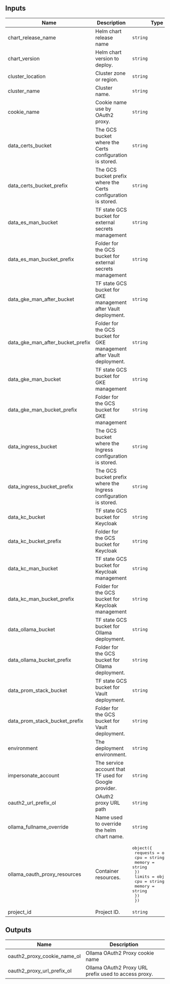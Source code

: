 <!-- BEGINNING OF PRE-COMMIT-TERRAFORM DOCS HOOK -->
## Inputs

| Name | Description | Type | Default | Required |
|------|-------------|------|---------|:--------:|
| chart\_release\_name | Helm chart release name | `string` | n/a | yes |
| chart\_version | Helm chart version to deploy. | `string` | n/a | yes |
| cluster\_location | Cluster zone or region. | `string` | n/a | yes |
| cluster\_name | Cluster name. | `string` | n/a | yes |
| cookie\_name | Cookie name use by OAuth2 proxy. | `string` | n/a | yes |
| data\_certs\_bucket | The GCS bucket where the Certs configuration is stored. | `string` | n/a | yes |
| data\_certs\_bucket\_prefix | The GCS bucket prefix where the Certs configuration is stored. | `string` | n/a | yes |
| data\_es\_man\_bucket | TF state GCS bucket for external secrets management | `string` | n/a | yes |
| data\_es\_man\_bucket\_prefix | Folder for the GCS bucket for external secrets management | `string` | n/a | yes |
| data\_gke\_man\_after\_bucket | TF state GCS bucket for GKE management after Vault deployment. | `string` | n/a | yes |
| data\_gke\_man\_after\_bucket\_prefix | Folder for the GCS bucket for GKE management after Vault deployment. | `string` | n/a | yes |
| data\_gke\_man\_bucket | TF state GCS bucket for GKE management | `string` | n/a | yes |
| data\_gke\_man\_bucket\_prefix | Folder for the GCS bucket for GKE management | `string` | n/a | yes |
| data\_ingress\_bucket | The GCS bucket where the Ingress configuration is stored. | `string` | n/a | yes |
| data\_ingress\_bucket\_prefix | The GCS bucket prefix where the Ingress configuration is stored. | `string` | n/a | yes |
| data\_kc\_bucket | TF state GCS bucket for Keycloak | `string` | n/a | yes |
| data\_kc\_bucket\_prefix | Folder for the GCS bucket for Keycloak | `string` | n/a | yes |
| data\_kc\_man\_bucket | TF state GCS bucket for Keycloak management | `string` | n/a | yes |
| data\_kc\_man\_bucket\_prefix | Folder for the GCS bucket for Keycloak management | `string` | n/a | yes |
| data\_ollama\_bucket | TF state GCS bucket for Ollama deployment. | `string` | n/a | yes |
| data\_ollama\_bucket\_prefix | Folder for the GCS bucket for Ollama deployment. | `string` | n/a | yes |
| data\_prom\_stack\_bucket | TF state GCS bucket for Vault deployment. | `string` | n/a | yes |
| data\_prom\_stack\_bucket\_prefix | Folder for the GCS bucket for Vault deployment. | `string` | n/a | yes |
| environment | The deployment environment. | `string` | n/a | yes |
| impersonate\_account | The service account that TF used for Google provider. | `string` | n/a | yes |
| oauth2\_url\_prefix\_ol | OAuth2 proxy URL path | `string` | n/a | yes |
| ollama\_fullname\_override | Name used to override the helm chart name. | `string` | n/a | yes |
| ollama\_oauth\_proxy\_resources | Container resources. | <pre>object({<br>    requests = object({<br>      cpu    = string<br>      memory = string<br>    })<br>    limits = object({<br>      cpu    = string<br>      memory = string<br>    })<br>  })</pre> | n/a | yes |
| project\_id | Project ID. | `string` | n/a | yes |

## Outputs

| Name | Description |
|------|-------------|
| oauth2\_proxy\_cookie\_name\_ol | Ollama OAuth2 Proxy cookie name |
| oauth2\_proxy\_url\_prefix\_ol | Ollama OAuth2 Proxy URL prefix used to access proxy. |

<!-- END OF PRE-COMMIT-TERRAFORM DOCS HOOK -->